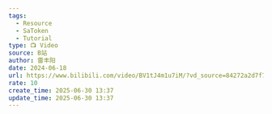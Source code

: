 ```yaml
---
tags:
  - Resource
  - SaToken
  - Tutorial
type: 📺 Video
source: B站
author: 雷丰阳
date: 2024-06-18
url: https://www.bilibili.com/video/BV1tJ4m1u7iM/?vd_source=84272a2d7f72158b38778819be5bc6ad
rate: 10
create_time: 2025-06-30 13:37
update_time: 2025-06-30 13:37
---
```

